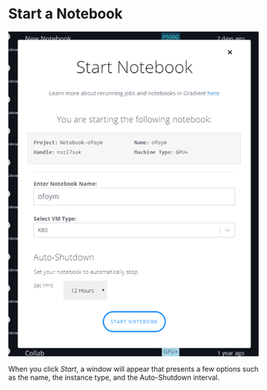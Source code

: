 # Start a Notebook

![](../../.gitbook/assets/image%20%2812%29.png)

When you click _Start_, a window will appear that presents a few options such as the name, the instance type, and the Auto-Shutdown interval.  

